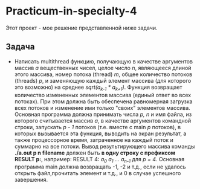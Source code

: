 # Practicum-in-specialty-4
Этот проект - мое решение представленной ниже задачи.

## Задача
- Написать multithread функцию, получающую в качестве аргументов массив *a* вещественных чисел, целое число *n*, являющееся длиной этого массива,
номер потока (thread) *m*, общее количество потоков (threads) *p*,
и заменяющую каждый элемент массива (для которого это возможно) на среднее *sqrt(a<sub>k-1</sub> * a<sub>k+1</sub>)*. Функция возвращает количество измененных элементов
массива (единый ответ во всех потоках). При этом должна быть обеспечена равномерная загрузка всех потоков и изменение ими только "своих" элементов массива.
Основная программа должна принимать числа *p, n* и имя файла, из которого считывается массив *a*, в качестве аргументов командной строки, запускать *p - 1* потоков (т.е. вместе с main *p* потоков),
в которых вызывается эта функция, выводить на экран результат, а также процессорное время, затраченное на каждый поток и суммарно на все потоки. Вывод результирующего массива команды **./a.out p n filename**
должен быть **в одну строку с префиксом RESULT p:**, например: RESULT 4: *a<sub>0</sub> a<sub>1</sub> ... a<sub>n-1</sub>* для *p = 4*. Основная программа main  должна возвращать -1, -2 и т.д.,
если не удалось открыть файл,прочитать элемент и т.д., и 0 в случае успешного завершения.
